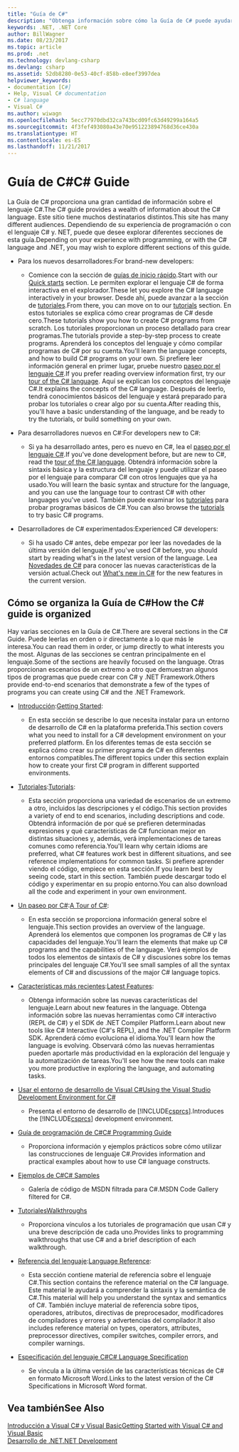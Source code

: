 ```yaml
---
title: "Guía de C#"
description: "Obtenga información sobre cómo la Guía de C# puede ayudarle a obtener un amplio conocimiento de C#, tanto si es un desarrollador nuevo como si es un experto."
keywords: .NET, .NET Core
author: BillWagner
ms.date: 08/23/2017
ms.topic: article
ms.prod: .net
ms.technology: devlang-csharp
ms.devlang: csharp
ms.assetid: 52db8280-0e53-40cf-858b-e8eef3997dea
helpviewer_keywords:
- documentation [C#]
- Help, Visual C# documentation
- C# language
- Visual C#
ms.author: wiwagn
ms.openlocfilehash: 5ecc77970dbd32ca743bcd09fc63d49299a164a5
ms.sourcegitcommit: 4f3fef493080a43e70e951223894768d36ce430a
ms.translationtype: HT
ms.contentlocale: es-ES
ms.lasthandoff: 11/21/2017
---
```

# <a name="c-guide"></a><span data-ttu-id="24b73-104">Guía de C#</span><span class="sxs-lookup"><span data-stu-id="24b73-104">C# Guide</span></span>

<span data-ttu-id="24b73-105">La Guía de C# proporciona una gran cantidad de información sobre el lenguaje C#.</span><span class="sxs-lookup"><span data-stu-id="24b73-105">The C# guide provides a wealth of information about the C# language.</span></span> <span data-ttu-id="24b73-106">Este sitio tiene muchos destinatarios distintos.</span><span class="sxs-lookup"><span data-stu-id="24b73-106">This site has many different audiences.</span></span> <span data-ttu-id="24b73-107">Dependiendo de su experiencia de programación o con el lenguaje C# y. NET, puede que desee explorar diferentes secciones de esta guía.</span><span class="sxs-lookup"><span data-stu-id="24b73-107">Depending on your experience with programming, or with the C# language and .NET, you may wish to explore different sections of this guide.</span></span>

* <span data-ttu-id="24b73-108">Para los nuevos desarrolladores:</span><span class="sxs-lookup"><span data-stu-id="24b73-108">For brand-new developers:</span></span>
    - <span data-ttu-id="24b73-109">Comience con la sección de [guías de inicio rápido](quick-starts/index.md).</span><span class="sxs-lookup"><span data-stu-id="24b73-109">Start with our [Quick starts](quick-starts/index.md) section.</span></span> <span data-ttu-id="24b73-110">Le permiten explorar el lenguaje C# de forma interactiva en el explorador.</span><span class="sxs-lookup"><span data-stu-id="24b73-110">These let you explore the C# language interactively in your browser.</span></span> <span data-ttu-id="24b73-111">Desde ahí, puede avanzar a la sección de [tutoriales](tutorials/index.md).</span><span class="sxs-lookup"><span data-stu-id="24b73-111">From there, you can move on to our [tutorials](tutorials/index.md) section.</span></span> <span data-ttu-id="24b73-112">En estos tutoriales se explica cómo crear programas de C# desde cero.</span><span class="sxs-lookup"><span data-stu-id="24b73-112">These tutorials show you how to create C# programs from scratch.</span></span> <span data-ttu-id="24b73-113">Los tutoriales proporcionan un proceso detallado para crear programas.</span><span class="sxs-lookup"><span data-stu-id="24b73-113">The tutorials provide a step-by-step process to create programs.</span></span> <span data-ttu-id="24b73-114">Aprenderá los conceptos del lenguaje y cómo compilar programas de C# por su cuenta.</span><span class="sxs-lookup"><span data-stu-id="24b73-114">You'll learn the language concepts, and how to build C# programs on your own.</span></span> <span data-ttu-id="24b73-115">Si prefiere leer información general en primer lugar, pruebe nuestro [paseo por el lenguaje C#](tour-of-csharp/index.md).</span><span class="sxs-lookup"><span data-stu-id="24b73-115">If you prefer reading overview information first, try our [tour of the C# language](tour-of-csharp/index.md).</span></span> <span data-ttu-id="24b73-116">Aquí se explican los conceptos del lenguaje C#.</span><span class="sxs-lookup"><span data-stu-id="24b73-116">It explains the concepts of the C# language.</span></span> <span data-ttu-id="24b73-117">Después de leerlo, tendrá conocimientos básicos del lenguaje y estará preparado para probar los tutoriales o crear algo por su cuenta.</span><span class="sxs-lookup"><span data-stu-id="24b73-117">After reading this, you'll have a basic understanding of the language, and be ready to try the tutorials, or build something on your own.</span></span>

* <span data-ttu-id="24b73-118">Para desarrolladores nuevos en C#:</span><span class="sxs-lookup"><span data-stu-id="24b73-118">For developers new to C#:</span></span> 
    - <span data-ttu-id="24b73-119">Si ya ha desarrollado antes, pero es nuevo en C#, lea el [paseo por el lenguaje C#](tour-of-csharp/index.md).</span><span class="sxs-lookup"><span data-stu-id="24b73-119">If you've done development before, but are new to C#, read the [tour of the C# language](tour-of-csharp/index.md).</span></span> <span data-ttu-id="24b73-120">Obtendrá información sobre la sintaxis básica y la estructura del lenguaje y puede utilizar el paseo por el lenguaje para comparar C# con otros lenguajes que ya ha usado.</span><span class="sxs-lookup"><span data-stu-id="24b73-120">You will learn the basic syntax and structure for the language, and you can use the language tour to contrast C# with other languages you've used.</span></span> <span data-ttu-id="24b73-121">También puede examinar los [tutoriales](tutorials/index.md) para probar programas básicos de C#.</span><span class="sxs-lookup"><span data-stu-id="24b73-121">You can also browse the [tutorials](tutorials/index.md) to try basic C# programs.</span></span>

* <span data-ttu-id="24b73-122">Desarrolladores de C# experimentados:</span><span class="sxs-lookup"><span data-stu-id="24b73-122">Experienced C# developers:</span></span>
    - <span data-ttu-id="24b73-123">Si ha usado C# antes, debe empezar por leer las novedades de la última versión del lenguaje.</span><span class="sxs-lookup"><span data-stu-id="24b73-123">If you've used C# before, you should start by reading what's in the latest version of the language.</span></span> <span data-ttu-id="24b73-124">Lea [Novedades de C#](whats-new/index.md) para conocer las nuevas características de la versión actual.</span><span class="sxs-lookup"><span data-stu-id="24b73-124">Check out [What's new in C#](whats-new/index.md) for the new features in the current version.</span></span>
 
## <a name="how-the-c-guide-is-organized"></a><span data-ttu-id="24b73-125">Cómo se organiza la Guía de C#</span><span class="sxs-lookup"><span data-stu-id="24b73-125">How the C# guide is organized</span></span>

<span data-ttu-id="24b73-126">Hay varias secciones en la Guía de C#.</span><span class="sxs-lookup"><span data-stu-id="24b73-126">There are several sections in the C# Guide.</span></span> <span data-ttu-id="24b73-127">Puede leerlas en orden o ir directamente a lo que más le interesa.</span><span class="sxs-lookup"><span data-stu-id="24b73-127">You can read them in order, or jump directly to what interests you the most.</span></span> <span data-ttu-id="24b73-128">Algunas de las secciones se centran principalmente en el lenguaje.</span><span class="sxs-lookup"><span data-stu-id="24b73-128">Some of the sections are heavily focused on the language.</span></span> <span data-ttu-id="24b73-129">Otras proporcionan escenarios de un extremo a otro que demuestran algunos tipos de programas que puede crear con C# y .NET Framework.</span><span class="sxs-lookup"><span data-stu-id="24b73-129">Others provide end-to-end scenarios that demonstrate a few of the types of programs you can create using C# and the .NET Framework.</span></span>

* <span data-ttu-id="24b73-130">[Introducción](getting-started/index.md):</span><span class="sxs-lookup"><span data-stu-id="24b73-130">[Getting Started](getting-started/index.md):</span></span>
    - <span data-ttu-id="24b73-131">En esta sección se describe lo que necesita instalar para un entorno de desarrollo de C# en la plataforma preferida.</span><span class="sxs-lookup"><span data-stu-id="24b73-131">This section covers what you need to install for a C# development environment on your preferred platform.</span></span> <span data-ttu-id="24b73-132">En los diferentes temas de esta sección se explica cómo crear su primer programa de C# en diferentes entornos compatibles.</span><span class="sxs-lookup"><span data-stu-id="24b73-132">The different topics under this section explain how to create your first C# program in different supported environments.</span></span>

* <span data-ttu-id="24b73-133">[Tutoriales](tutorials/index.md):</span><span class="sxs-lookup"><span data-stu-id="24b73-133">[Tutorials](tutorials/index.md):</span></span>
    - <span data-ttu-id="24b73-134">Esta sección proporciona una variedad de escenarios de un extremo a otro, incluidos las descripciones y el código.</span><span class="sxs-lookup"><span data-stu-id="24b73-134">This section provides a variety of end to end scenarios, including descriptions and code.</span></span> <span data-ttu-id="24b73-135">Obtendrá información de por qué se prefieren determinadas expresiones y qué características de C# funcionan mejor en distintas situaciones y, además, verá implementaciones de tareas comunes como referencia.</span><span class="sxs-lookup"><span data-stu-id="24b73-135">You'll learn why certain idioms are preferred, what C# features work best in different situations, and see reference implementations for common tasks.</span></span> <span data-ttu-id="24b73-136">Si prefiere aprender viendo el código, empiece en esta sección.</span><span class="sxs-lookup"><span data-stu-id="24b73-136">If you learn best by seeing code, start in this section.</span></span> <span data-ttu-id="24b73-137">También puede descargar todo el código y experimentar en su propio entorno.</span><span class="sxs-lookup"><span data-stu-id="24b73-137">You can also download all the code and experiment in your own environment.</span></span>

* <span data-ttu-id="24b73-138">[Un paseo por C#](tour-of-csharp/index.md):</span><span class="sxs-lookup"><span data-stu-id="24b73-138">[A Tour of C#](tour-of-csharp/index.md):</span></span> 
    - <span data-ttu-id="24b73-139">En esta sección se proporciona información general sobre el lenguaje.</span><span class="sxs-lookup"><span data-stu-id="24b73-139">This section provides an overview of the language.</span></span> <span data-ttu-id="24b73-140">Aprenderá los elementos que componen los programas de C# y las capacidades del lenguaje.</span><span class="sxs-lookup"><span data-stu-id="24b73-140">You'll learn the elements that make up C# programs and the capabilities of the language.</span></span> <span data-ttu-id="24b73-141">Verá ejemplos de todos los elementos de sintaxis de C# y discusiones sobre los temas principales del lenguaje C#.</span><span class="sxs-lookup"><span data-stu-id="24b73-141">You'll see small samples of all the syntax elements of C# and discussions of the major C# language topics.</span></span> 

* <span data-ttu-id="24b73-142">[Características más recientes](whats-new/index.md):</span><span class="sxs-lookup"><span data-stu-id="24b73-142">[Latest Features](whats-new/index.md):</span></span>
    - <span data-ttu-id="24b73-143">Obtenga información sobre las nuevas características del lenguaje.</span><span class="sxs-lookup"><span data-stu-id="24b73-143">Learn about new features in the language.</span></span> <span data-ttu-id="24b73-144">Obtenga información sobre las nuevas herramientas como C# interactivo (REPL de C#) y el SDK de .NET Compiler Platform.</span><span class="sxs-lookup"><span data-stu-id="24b73-144">Learn about new tools like C# Interactive (C#'s REPL), and the .NET Compiler Platform SDK.</span></span> <span data-ttu-id="24b73-145">Aprenderá cómo evoluciona el idioma.</span><span class="sxs-lookup"><span data-stu-id="24b73-145">You'll learn how the language is evolving.</span></span> <span data-ttu-id="24b73-146">Observará cómo las nuevas herramientas pueden aportarle más productividad en la exploración del lenguaje y la automatización de tareas.</span><span class="sxs-lookup"><span data-stu-id="24b73-146">You'll see how the new tools can make you more productive in exploring the language, and automating tasks.</span></span> 

<!--* [C# Interactive](interactive/index.md):
    - C# Interactive is a Read-Eval-Print Loop (REPL) that you can use to interactively explore the language. It can also be used to explore different libraries and frameworks by trying different actions using an interactive approach. In this section you'll learn how to install and start C# interactive, and how to explore APIs with it. You'll also learn how to use C# interactive to export tested classes for later use.  
-->
<!--* [.NET Compiler Platform SDK](roslyn/index.md):
    - The .NET Compiler Platform SDK enables you to write components that analyze code, and suggest or make improvements to that code. In this section, you'll learn how the APIs are organized, and how you can create code that enables rules and practices for your team. You'll also see samples, end to end scenarios, and links to other libraries with more examples using these APIs.
-->
* [<span data-ttu-id="24b73-147">Usar el entorno de desarrollo de Visual C#</span><span class="sxs-lookup"><span data-stu-id="24b73-147">Using the Visual Studio Development Environment for C#</span></span>](/visualstudio/csharp-ide/using-the-visual-studio-development-environment-for-csharp)  
    - <span data-ttu-id="24b73-148">Presenta el entorno de desarrollo de [!INCLUDE[csprcs](~/includes/csprcs-md.md)].</span><span class="sxs-lookup"><span data-stu-id="24b73-148">Introduces the [!INCLUDE[csprcs](~/includes/csprcs-md.md)] development environment.</span></span>  

* [<span data-ttu-id="24b73-149">Guía de programación de C#</span><span class="sxs-lookup"><span data-stu-id="24b73-149">C# Programming Guide</span></span>](../csharp/programming-guide/index.md)  
    - <span data-ttu-id="24b73-150">Proporciona información y ejemplos prácticos sobre cómo utilizar las construcciones de lenguaje C#.</span><span class="sxs-lookup"><span data-stu-id="24b73-150">Provides information and practical examples about how to use C# language constructs.</span></span>  

* [<span data-ttu-id="24b73-151">Ejemplos de C#</span><span class="sxs-lookup"><span data-stu-id="24b73-151">C# Samples</span></span>](http://code.msdn.microsoft.com/site/search?f%5B0%5D.Type=ProgrammingLanguage&f%5B0%5D.Value=C%23&f%5B0%5D.Text=C%23)  
    - <span data-ttu-id="24b73-152">Galería de código de MSDN filtrada para C#.</span><span class="sxs-lookup"><span data-stu-id="24b73-152">MSDN Code Gallery filtered for C#.</span></span>  
  
* [<span data-ttu-id="24b73-153">Tutoriales</span><span class="sxs-lookup"><span data-stu-id="24b73-153">Walkthroughs</span></span>](../csharp/walkthroughs.md)  
    - <span data-ttu-id="24b73-154">Proporciona vínculos a los tutoriales de programación que usan C# y una breve descripción de cada uno.</span><span class="sxs-lookup"><span data-stu-id="24b73-154">Provides links to programming walkthroughs that use C# and a brief description of each walkthrough.</span></span>  

* <span data-ttu-id="24b73-155">[Referencia del lenguaje](language-reference/index.md):</span><span class="sxs-lookup"><span data-stu-id="24b73-155">[Language Reference](language-reference/index.md):</span></span>
    - <span data-ttu-id="24b73-156">Esta sección contiene material de referencia sobre el lenguaje C#.</span><span class="sxs-lookup"><span data-stu-id="24b73-156">This section contains the reference material on the C# language.</span></span> <span data-ttu-id="24b73-157">Este material le ayudará a comprender la sintaxis y la semántica de C#.</span><span class="sxs-lookup"><span data-stu-id="24b73-157">This material will help you understand the syntax and semantics of C#.</span></span> <span data-ttu-id="24b73-158">También incluye material de referencia sobre tipos, operadores, atributos, directivas de preprocesador, modificadores de compiladores y errores y advertencias del compilador.</span><span class="sxs-lookup"><span data-stu-id="24b73-158">It also includes reference material on types, operators, attributes, preprocessor directives, compiler switches, compiler errors, and compiler warnings.</span></span>
  
* [<span data-ttu-id="24b73-159">Especificación del lenguaje C#</span><span class="sxs-lookup"><span data-stu-id="24b73-159">C# Language Specification</span></span>](../csharp/language-reference/language-specification/index.md)  
    - <span data-ttu-id="24b73-160">Se vincula a la última versión de las características técnicas de C# en formato Microsoft Word.</span><span class="sxs-lookup"><span data-stu-id="24b73-160">Links to the latest version of the C# Specifications in Microsoft Word format.</span></span>  
  
## <a name="see-also"></a><span data-ttu-id="24b73-161">Vea también</span><span class="sxs-lookup"><span data-stu-id="24b73-161">See Also</span></span>  
 [<span data-ttu-id="24b73-162">Introducción a Visual C# y Visual Basic</span><span class="sxs-lookup"><span data-stu-id="24b73-162">Getting Started with Visual C# and Visual Basic</span></span>](/visualstudio/ide/getting-started-with-visual-csharp-and-visual-basic)  
 [<span data-ttu-id="24b73-163">Desarrollo de .NET</span><span class="sxs-lookup"><span data-stu-id="24b73-163">.NET Development</span></span>](https://msdn.microsoft.com/library/ff361664)
